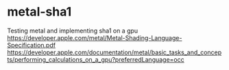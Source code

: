 # metal-sha1
Testing metal and implementing sha1 on a gpu
https://developer.apple.com/metal/Metal-Shading-Language-Specification.pdf
https://developer.apple.com/documentation/metal/basic_tasks_and_concepts/performing_calculations_on_a_gpu?preferredLanguage=occ
